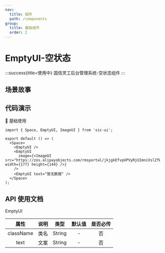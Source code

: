 ```yaml
---
nav:
  title: 组件
  path: /components
group:
  title: 基础组件
  order: 2
---
```


# EmptyUI-空状态

:::success{title=使用中}
国信灵工后台管理系统-空状态组件
:::

## 场景故事

## 代码演示

💎 基础使用

```tsx
import { Space, EmptyUI, ImageUI } from 'sic-ui';

export default () => (
  <Space>
    <EmptyUI />
    <EmptyUI
      image={<ImageUI src="https://zos.alipayobjects.com/rmsportal/jkjgkEfvpUPVyRjUImniVslZfWPnJuuZ.png" width={177} height={144} />}
    />
    <EmptyUI text="暂无数据" />
  </Space>
);
```

## API 使用文档

EmptyUI

<font size=1>

|   属性    | 说明 |  类型  | 默认值 | 是否必传 |
| :-------: | ---- | :----: | :----: | :------: |
| className | 类名 | String |   -    |    否    |
|   text    | 文案 | String |   -    |    否    |

</font>

